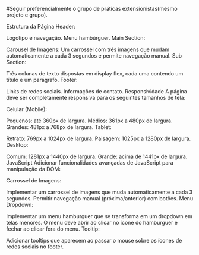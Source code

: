 #Seguir preferencialmente o grupo de práticas extensionistas(mesmo projeto e grupo).

Estrutura da Página
Header:

Logotipo e navegação.
Menu hambúrguer.
Main Section:

Carousel de Imagens: Um carrossel com três imagens que mudam automaticamente a cada 3 segundos e permite navegação manual.
Sub Section:

Três colunas de texto dispostas em display flex, cada uma contendo um título e um parágrafo.
Footer:

Links de redes sociais.
Informações de contato.
Responsividade
A página deve ser completamente responsiva para os seguintes tamanhos de tela:

Celular (Mobile):

Pequenos: até 360px de largura.
Médios: 361px a 480px de largura.
Grandes: 481px a 768px de largura.
Tablet:

Retrato: 769px a 1024px de largura.
Paisagem: 1025px a 1280px de largura.
Desktop:

Comum: 1281px a 1440px de largura.
Grande: acima de 1441px de largura.
JavaScript
Adicionar funcionalidades avançadas de JavaScript para manipulação da DOM:

Carrossel de Imagens:

Implementar um carrossel de imagens que muda automaticamente a cada 3 segundos.
Permitir navegação manual (próxima/anterior) com botões.
Menu Dropdown:

Implementar um menu hamburguer que se transforma em um dropdown em telas menores.
O menu deve abrir ao clicar no ícone do hamburguer e fechar ao clicar fora do menu.
Tooltip:

Adicionar tooltips que aparecem ao passar o mouse sobre os ícones de redes sociais no footer.
